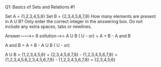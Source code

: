 Q1: Basics of Sets and Relations #1

Set A = {1,2,3,4,5,6} 
Set B = {2,3,4,5,6,7,8}
How many elements are present in A U B? 
Only enter the correct integer in the answering box. Do not include any extra spaces, tabs or newlines.

Answer--->> 8
sollution-->>
A U B ( U - or) = A + B - A and B

A and B = A + B - A U B ( U - or)

A U B = {1,2,3,4,5,6} + {2,3,4,5,6,7,8} - {1,2,3,4,5,6,7,8} = {1,2,3,4,5,6,2,3,4,5,6,7,8} - {1,2,3,4,5,6,7,8} = {2,3,4,5,6}
